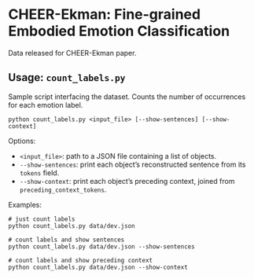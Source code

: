 # CHEER-Ekman: Fine-grained Embodied Emotion Classification

Data released for CHEER-Ekman paper.

## Usage: `count_labels.py`

Sample script interfacing the dataset. Counts the number of occurrences for each emotion label.

```shell
python count_labels.py <input_file> [--show-sentences] [--show-context]
```

Options:
- `<input_file>`: path to a JSON file containing a list of objects.
- `--show-sentences`: print each object’s reconstructed sentence from its `tokens` field.
- `--show-context`: print each object’s preceding context, joined from `preceding_context_tokens`.

Examples:
```shell
# just count labels
python count_labels.py data/dev.json

# count labels and show sentences
python count_labels.py data/dev.json --show-sentences

# count labels and show preceding context
python count_labels.py data/dev.json --show-context
```